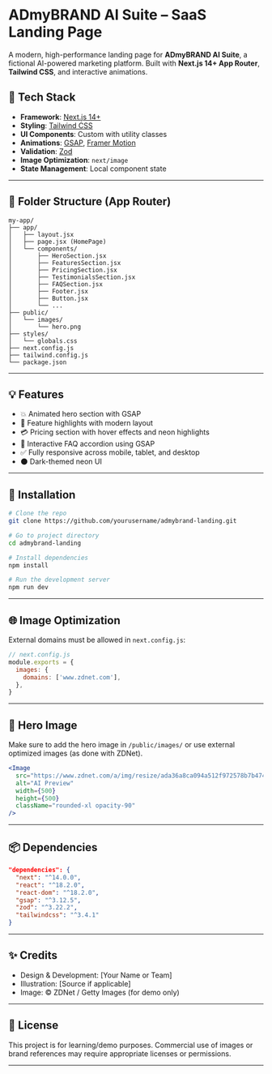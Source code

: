 # ADmyBRAND AI Suite – SaaS Landing Page

A modern, high-performance landing page for **ADmyBRAND AI Suite**, a fictional AI-powered marketing platform. Built with **Next.js 14+ App Router**, **Tailwind CSS**, and interactive animations.

## 🚀 Tech Stack

- **Framework**: [Next.js 14+](https://nextjs.org/docs/app)
- **Styling**: [Tailwind CSS](https://tailwindcss.com/)
- **UI Components**: Custom with utility classes
- **Animations**: [GSAP](https://greensock.com/gsap/), [Framer Motion](https://www.framer.com/motion/)
- **Validation**: [Zod](https://zod.dev/)
- **Image Optimization**: `next/image`
- **State Management**: Local component state

---

## 📁 Folder Structure (App Router)

```
my-app/
├── app/
│   ├── layout.jsx
│   ├── page.jsx (HomePage)
│   └── components/
│       ├── HeroSection.jsx
│       ├── FeaturesSection.jsx
│       ├── PricingSection.jsx
│       ├── TestimonialsSection.jsx
│       ├── FAQSection.jsx
│       ├── Footer.jsx
│       ├── Button.jsx
│       └── ...
├── public/
│   └── images/
│       └── hero.png
├── styles/
│   └── globals.css
├── next.config.js
├── tailwind.config.js
└── package.json
```

---

## 💡 Features

- 💥 Animated hero section with GSAP
- 🧠 Feature highlights with modern layout
- 💳 Pricing section with hover effects and neon highlights
- 💬 Interactive FAQ accordion using GSAP
- ✅ Fully responsive across mobile, tablet, and desktop
- 🌑 Dark-themed neon UI

---

## 🔧 Installation

```bash
# Clone the repo
git clone https://github.com/yourusername/admybrand-landing.git

# Go to project directory
cd admybrand-landing

# Install dependencies
npm install

# Run the development server
npm run dev
```

---

## 🌐 Image Optimization

External domains must be allowed in `next.config.js`:

```js
// next.config.js
module.exports = {
  images: {
    domains: ['www.zdnet.com'],
  },
}
```

---

## 📸 Hero Image

Make sure to add the hero image in `/public/images/` or use external optimized images (as done with ZDNet).

```jsx
<Image
  src="https://www.zdnet.com/a/img/resize/ada36a8ca094a512f972578b7b4742f38ac90b5c/2024/05/28/95683789-ebda-4272-964e-ce5d1a5a000f/gettyimages-1888972727.jpg?auto=webp&width=1280"
  alt="AI Preview"
  width={500}
  height={500}
  className="rounded-xl opacity-90"
/>
```

---

## 📦 Dependencies

```json
"dependencies": {
  "next": "^14.0.0",
  "react": "^18.2.0",
  "react-dom": "^18.2.0",
  "gsap": "^3.12.5",
  "zod": "^3.22.2",
  "tailwindcss": "^3.4.1"
}
```

---

## ✨ Credits

- Design & Development: [Your Name or Team]
- Illustration: [Source if applicable]
- Image: © ZDNet / Getty Images (for demo only)

---

## 📄 License

This project is for learning/demo purposes. Commercial use of images or brand references may require appropriate licenses or permissions.

---
